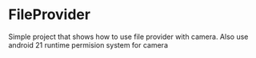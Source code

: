 # FileProvider
Simple project that shows how to use file provider with camera.
Also use android 21 runtime permision system for camera
